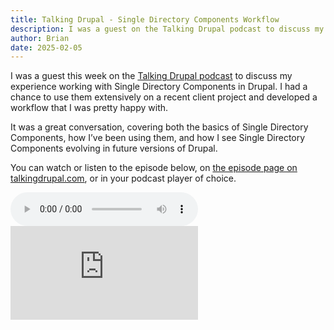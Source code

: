 ```yaml
---
title: Talking Drupal - Single Directory Components Workflow
description: I was a guest on the Talking Drupal podcast to discuss my experience working with Single Directory Components in Drupal.
author: Brian
date: 2025-02-05
---
```


I was a guest this week on the [Talking Drupal podcast](https://talkingdrupal.com) to discuss my experience working with Single Directory Components in Drupal. I had a chance to use them extensively on a recent client project and developed a workflow that I was pretty happy with.

It was a great conversation, covering both the basics of Single Directory Components, how I’ve been using them, and how I see Single Directory Components evolving in future versions of Drupal.

You can watch or listen to the episode below, on [the episode page on talkingdrupal.com](https://talkingdrupal.com/487), or in your podcast player of choice.

<audio controls="" style="margin-bottom: var(--size-7)">
    <source src="https://traffic.libsyn.com/sacstudio/td-487-libsyn.mp3" type="audio/mpeg">
    Your browser does not support the audio element.
</audio>

<iframe src="https://www.youtube.com/embed/c_5QPZrVCpg" title="Talking Drupal #487 - Single Directory Components Workflow" frameborder="0" allow="accelerometer; autoplay; clipboard-write; encrypted-media; gyroscope; picture-in-picture; web-share" referrerpolicy="strict-origin-when-cross-origin" allowfullscreen></iframe>
